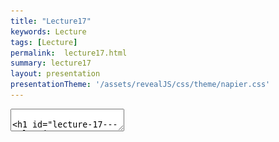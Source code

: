 ```yaml
---
title: "Lecture17"
keywords: Lecture
tags: [Lecture]
permalink:  lecture17.html
summary: lecture17
layout: presentation
presentationTheme: '/assets/revealJS/css/theme/napier.css' 
---
```


<section data-markdown data-separator="^\n---\n$" data-separator-vertical="^\n--\n$">
<textarea data-template>

# Lecture 17 - Releasing your game
### SET09121 - Games Engineering

<br><br>
Kevin Chalmers and Sam Serrels

School of Computing. Edinburgh Napier University


---

## Release builds

![image](assets/images/gold-master.jpg) <!-- .element width="60%"  -->


---

# Green Go button 
Moving beyond the Green button.

![image](assets/images/build_options.png) <!-- .element width="95%"  -->


---

# Runtime-resources 

![image](assets/images/build_folder.png) <!-- .element width="70%"  -->


---

# Release Builds 

Tidy up before you ship

- Hide CMD window <!-- .element: class="fragment" -->
- Don't assume resolution <!-- .element: class="fragment" -->
- Launch windowed <!-- .element: class="fragment" -->
- Pipe Exceptions to an error window <!-- .element: class="fragment" -->
- Turn off any developer cheats <!-- .element: class="fragment" -->

This should ideally be done automatically <!-- .element: class="fragment" -->


---

# Runtime-resources 

What does your game need, and where does it look for it?


---

# static vs dynamic linking

**Static Linking**
- Larger .exe file  <!-- .element: class="fragment" -->
- No .dll / .so's generated <!-- .element: class="fragment" -->
- Potential for better compiler optimisation <!-- .element: class="fragment" -->
- Lock the version of libs <!-- .element: class="fragment" -->

**Dynamic (Shared) linking**
- Smaller .exe file <!-- .element: class="fragment" -->
- Libraries compiled to .dll <!-- .element: class="fragment" -->
- can reuse and share dlls already on the system <!-- .element: class="fragment" -->
- Modders can hack swap out your .dlls. <!-- .element: class="fragment" -->


---

# Asset Pipeline 

AAA studios do complicated things here.

But even UE4/Unity have complicated final "cooking" steps that you will want to do.

You may use different assets for release, or bundle them up into binary files. <!-- .element: class="fragment" -->

Off-line rendering at higher settings could take place. <!-- .element: class="fragment" -->

This should all be automated -- more on this later <!-- .element: class="fragment" -->


---

# Installers

Why?  You could just deploy your game as a Zip file

1.  Contain all your game files inside a single runnable .exe file - typically compressed. <!-- .element: class="fragment" -->
2.  Show a dialogue wizard of some kind that let's the user select an installation folder. <!-- .element: class="fragment" -->
3.  Extract your game files to the selected folder. <!-- .element: class="fragment" -->
4.  Optionally create desktop/Start Menu Shortcuts. <!-- .element: class="fragment" -->
4.  Install dependencies / registry values. <!-- .element: class="fragment" -->

---

# Running as Admin 

### HINT - This was a big issue last year.  <!-- .element: class="fragment" -->

Windows requires elevated permissions to touch <!-- .element: class="fragment" --> `C:\ProgramFiles` <!-- .element: class="fragment" -->

The only time your game should need Admin Privileges is the installer, and it should work without it if a user installs to a non-protected space. <!-- .element: class="fragment" -->

Consider where your save-game files will go. <!-- .element: class="fragment" -->

---

# How

![image](assets/images/nullsoft.jpg) <!-- .element width="80%"  -->


---

# Un-Installers 

Make sure they work, and are added to windows correctly.


---

## Continuous Integration


---

# Continuous Integration

Benefits
- Ground Truth - no more "WOMM"
- Alerts on broken builds - especially useful for multi-platform
- Signpost to others that your software still works
- Cool badge

---

## Deployment Summary


---

# Summary

1. Make sure your game works in Release
2. Understand everything your game needs to run.
3. Make an Installer UnInstaller
4. Test your build automatically in the Cloud


---

# TOP TIPS

- Embed Version/Commit Numbers.
- Automate Everything.
 - Avoid one-off mistakes, fix it once, it will always work
- **Test it** 
 - Test it on new machines, old machines, fresh machines, 
 - virtual machines, JKCC machines, your friends machines
